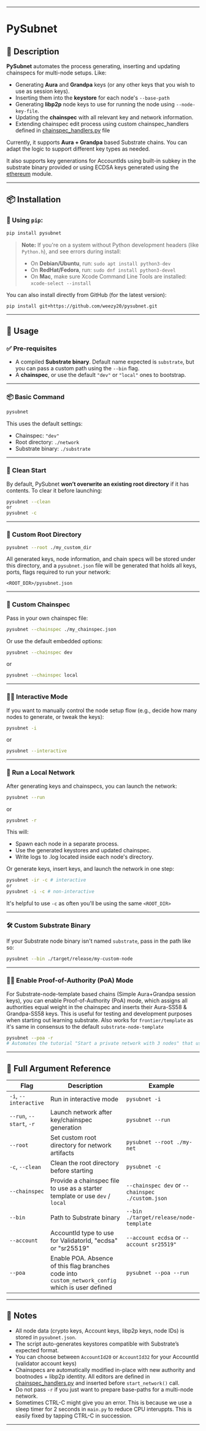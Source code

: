 
---

# PySubnet

## 🔧 Description

**PySubnet** automates the process generating, inserting and updating chainspecs for multi-node setups. Like:

- Generating **Aura** and **Grandpa** keys (or any other keys that you wish to use as session keys).
- Inserting them into the **keystore** for each node's `--base-path`
- Generating **libp2p** node keys to use for running the node using `--node-key-file`.
- Updating the **chainspec** with all relevant key and network information.
- Extending chainspec edit process using custom chainspec_handlers defined in [chainspec_handlers.py](./chainspec_handlers.py) file

Currently, it supports **Aura + Grandpa** based Substrate chains. You can adapt the logic to support different key types as needed.

It also supports key generations for AccountIds using built-in subkey in the substrate binary provided or using ECDSA keys generated using the [ethereum](./ethereum.py) module.

---

## 📦 Installation

### 🔌 Using `pip`:

```sh
pip install pysubnet
```

> **Note:** If you're on a system without Python development headers (like `Python.h`), and see errors during install:
>
> - On **Debian/Ubuntu**, run: `sudo apt install python3-dev`
> - On **RedHat/Fedora**, run: `sudo dnf install python3-devel`
> - On **Mac**, make sure Xcode Command Line Tools are installed: `xcode-select --install`

You can also install directly from GitHub (for the latest version):

```sh
pip install git+https://github.com/weezy20/pysubnet.git
```

---

## 🚀 Usage

### ✅ Pre-requisites

- A compiled **Substrate binary**. Default name expected is `substrate`, but you can pass a custom path using the `--bin` flag.
- A **chainspec**, or use the default `"dev"` or `"local"` ones to bootstrap.

---

### 📦 Basic Command

```sh
pysubnet
```

This uses the default settings:
- Chainspec: `"dev"`
- Root directory: `./network`
- Substrate binary: `./substrate`

---

### 🧹 Clean Start

By default, PySubnet **won’t overwrite an existing root directory** if it has contents. To clear it before launching:

```sh
pysubnet --clean 
or 
pysubnet -c 
```

---

### 📁 Custom Root Directory

```sh
pysubnet --root ./my_custom_dir
```

All generated keys, node information, and chain specs will be stored under this directory, and a `pysubnet.json` file will be generated that holds all keys, ports, flags required to run your network:
```
<ROOT_DIR>/pysubnet.json
```

---

### 📜 Custom Chainspec

Pass in your own chainspec file:

```sh
pysubnet --chainspec ./my_chainspec.json
```

Or use the default embedded options:
```sh
pysubnet --chainspec dev
```
or
```sh
pysubnet --chainspec local
```

---

### 🧑‍💻 Interactive Mode

If you want to manually control the node setup flow (e.g., decide how many nodes to generate, or tweak the keys):

```sh
pysubnet -i
```
or
```sh
pysubnet --interactive
```

---

### 🔌 Run a Local Network

After generating keys and chainspecs, you can launch the network:

```sh
pysubnet --run
```
or
```sh
pysubnet -r
```

This will:
- Spawn each node in a separate process.
- Use the generated keystores and updated chainspec.
- Write logs to <node-name>.log located inside each node's directory.

Or generate keys, insert keys, and launch the network in one step:
```sh
pysubnet -ir -c # interactive
or 
pysubnet -i -c # non-interactive
```
It's helpful to use `-c` as often you'll be using the same `<ROOT_DIR>`

---

### 🛠️ Custom Substrate Binary

If your Substrate node binary isn't named `substrate`, pass in the path like so:

```sh
pysubnet --bin ./target/release/my-custom-node
```

---

### 🧑‍⚖️ Enable Proof-of-Authority (PoA) Mode

For Substrate-node-template based chains (Simple Aura+Grandpa session keys), you can enable Proof-of-Authority (PoA) mode, which assigns all authorities equal weight in the chainspec and inserts their Aura-SS58 & Grandpa-SS58 keys. This is useful for testing and development purposes when starting out learning substrate. Also works for `frontier/template`
as it's same in consensus to the default `substrate-node-template`

```sh
pysubnet --poa -r 
# Automates the tutorial "Start a private network with 3 nodes" that used to be in the now gone substrate.io website
```

---

## 🧾 Full Argument Reference

| Flag | Description | Example |
|------|-------------|---------|
| `-i`, `--interactive` | Run in interactive mode | `pysubnet -i` |
| `--run`, `--start`, `-r` | Launch network after key/chainspec generation | `pysubnet --run` |
| `--root` | Set custom root directory for network artifacts | `pysubnet --root ./my-net` |
| `-c`, `--clean` | Clean the root directory before starting | `pysubnet -c` |
| `--chainspec` | Provide a chainspec file to use as a starter template or use `dev` / `local` | `--chainspec dev` or `--chainspec ./custom.json` |
| `--bin` | Path to Substrate binary | `--bin ./target/release/node-template` |
| `--account` | AccountId type to use for ValidatorId, "ecdsa" or "sr25519" | `--account ecdsa` or `--account sr25519"` |
| `--poa` | Enable POA. Absence of this flag branches code into `custom_network_config` which is user defined | `pysubnet --poa --run` |

---

## 🧠 Notes

- All node data (crypto keys, Account keys, libp2p keys, node IDs) is stored in `pysubnet.json`.
- The script auto-generates keystores compatible with Substrate’s expected format.
- You can choose between `AccountId20` or `AccountId32` for your AccountId (validator account keys)
- Chainspecs are automatically modified in-place with new authority and bootnodes + libp2p identity. All editors are defined in [chainspec_handlers.py](./chainspec_handlers.py) and inserted before `start_network()` call.
- Do not pass `-r` if you just want to prepare base-paths for a multi-node network.
- Sometimes CTRL-C might give you an error. This is because we use a sleep timer for 2 seconds in `main.py` to reduce CPU interuppts. This is easily fixed by tapping CTRL-C in succession.

---
